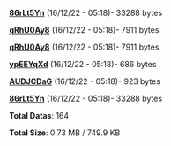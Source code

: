 [**86rLt5Yn**](/data/86rLt5Yn.txt) (16/12/22 - 05:18)- 33288 bytes

[**qRhU0Ay8**](/data/qRhU0Ay8.txt) (16/12/22 - 05:18)- 7911 bytes

[**qRhU0Ay8**](/data/qRhU0Ay8.txt) (16/12/22 - 05:18)- 7911 bytes

[**ypEEYqXd**](/data/ypEEYqXd.txt) (16/12/22 - 05:18)- 686 bytes

[**AUDJCDaG**](/data/AUDJCDaG.txt) (16/12/22 - 05:18)- 923 bytes

[**86rLt5Yn**](/data/86rLt5Yn.txt) (16/12/22 - 05:18)- 33288 bytes

**Total Datas**: 164

**Total Size**: 0.73 MB / 749.9 KB